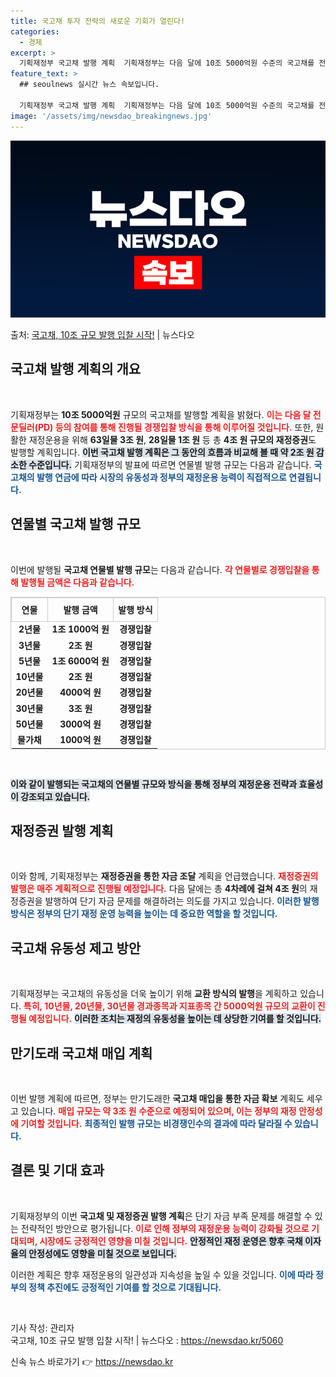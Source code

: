 ```yaml
---
title: 국고채 투자 전략의 새로운 기회가 열린다!
categories:
  - 경제
excerpt: >
  기획재정부 국고채 발행 계획  기획재정부는 다음 달에 10조 5000억원 수준의 국고채를 전문딜러(PD) 등…
feature_text: >
  ## seoulnews 실시간 뉴스 속보입니다.

  기획재정부 국고채 발행 계획  기획재정부는 다음 달에 10조 5000억원 수준의 국고채를 전문딜러(PD) 등…
image: '/assets/img/newsdao_breakingnews.jpg'
---
```


![뉴스다오 속보](/assets/img/newsdao_breakingnews.jpg)

<p>출처: <a href="https://newsdao.kr/5060" rel="dofollow">국고채, 10조 규모 발행 입찰 시작!</a> | 뉴스다오</p>

<h2 data-ke-size="size26">국고채 발행 계획의 개요</h2>

<p data-ke-size="size16">&nbsp;</p> 

기획재정부는 **10조 5000억원** 규모의 국고채를 발행할 계획을 밝혔다. <b><span style="color: #ee2323;">이는 다음 달 전문딜러(PD) 등의 참여를 통해 진행될 경쟁입찰 방식을 통해 이루어질 것입니다.</span></b> 또한, 원활한 재정운용을 위해 **63일물 3조 원**, **28일물 1조 원** 등 총 **4조 원 규모의 재정증권**도 발행할 계획입니다. <b><span style="background-color: #21538527;">이번 국고채 발행 계획은 그 동안의 흐름과 비교해 볼 때 약 2조 원 감소한 수준입니다.</span></b> 기획재정부의 발표에 따르면 연물별 발행 규모는 다음과 같습니다. <b><span style="color: #1a5490;">국고채의 발행 연금에 따라 시장의 유동성과 정부의 재정운용 능력이 직접적으로 연결됩니다.</span></b> 

<h2 data-ke-size="size26">연물별 국고채 발행 규모</h2>

<p data-ke-size="size16">&nbsp;</p> 

이번에 발행될 **국고채 연물별 발행 규모**는 다음과 같습니다. <b><span style="color: #ee2323;">각 연물별로 경쟁입찰을 통해 발행될 금액은 다음과 같습니다.</span></b> 

<table style="width: 100%; border: 1px solid #ccc; border-collapse: collapse;">
    <thead>
        <tr>
            <th style="border: 1px solid #ccc; text-align: center; height: 30px;">연물</th>
            <th style="border: 1px solid #ccc; text-align: center; height: 30px;">발행 금액</th>
            <th style="border: 1px solid #ccc; text-align: center; height: 30px;">발행 방식</th>
        </tr>
    </thead>
    <tbody>
        <tr>
            <td style="text-align: center; height: 17px;"><b>2년물</b></td>
            <td style="text-align: center; height: 17px;"><b>1조 1000억 원</b></td>
            <td style="text-align: center; height: 17px;"><b>경쟁입찰</b></td>
        </tr>
        <tr>
            <td style="text-align: center; height: 17px;"><b>3년물</b></td>
            <td style="text-align: center; height: 17px;"><b>2조 원</b></td>
            <td style="text-align: center; height: 17px;"><b>경쟁입찰</b></td>
        </tr>
        <tr>
            <td style="text-align: center; height: 17px;"><b>5년물</b></td>
            <td style="text-align: center; height: 17px;"><b>1조 6000억 원</b></td>
            <td style="text-align: center; height: 17px;"><b>경쟁입찰</b></td>
        </tr>
        <tr>
            <td style="text-align: center; height: 17px;"><b>10년물</b></td>
            <td style="text-align: center; height: 17px;"><b>2조 원</b></td>
            <td style="text-align: center; height: 17px;"><b>경쟁입찰</b></td>
        </tr>
        <tr>
            <td style="text-align: center; height: 17px;"><b>20년물</b></td>
            <td style="text-align: center; height: 17px;"><b>4000억 원</b></td>
            <td style="text-align: center; height: 17px;"><b>경쟁입찰</b></td>
        </tr>
        <tr>
            <td style="text-align: center; height: 17px;"><b>30년물</b></td>
            <td style="text-align: center; height: 17px;"><b>3조 원</b></td>
            <td style="text-align: center; height: 17px;"><b>경쟁입찰</b></td>
        </tr>
        <tr>
            <td style="text-align: center; height: 17px;"><b>50년물</b></td>
            <td style="text-align: center; height: 17px;"><b>3000억 원</b></td>
            <td style="text-align: center; height: 17px;"><b>경쟁입찰</b></td>
        </tr>
        <tr>
            <td style="text-align: center; height: 17px;"><b>물가채</b></td>
            <td style="text-align: center; height: 17px;"><b>1000억 원</b></td>
            <td style="text-align: center; height: 17px;"><b>경쟁입찰</b></td>
        </tr>
    </tbody>
</table>

<p data-ke-size="size16">&nbsp;</p>

<b><span style="background-color: #21538527;">이와 같이 발행되는 국고채의 연물별 규모와 방식을 통해 정부의 재정운용 전략과 효율성이 강조되고 있습니다.</span></b> 

<h2 data-ke-size="size26">재정증권 발행 계획</h2>

<p data-ke-size="size16">&nbsp;</p> 

이와 함께, 기획재정부는 **재정증권을 통한 자금 조달** 계획을 언급했습니다. <b><span style="color: #ee2323;">재정증권의 발행은 매주 계획적으로 진행될 예정입니다.</span></b> 다음 달에는 총 **4차례에 걸쳐 4조 원**의 재정증권을 발행하여 단기 자금 문제를 해결하려는 의도를 가지고 있습니다. <b><span style="color: #1a5490;">이러한 발행 방식은 정부의 단기 재정 운영 능력을 높이는 데 중요한 역할을 할 것입니다.</span></b> 

<h2 data-ke-size="size26">국고채 유동성 제고 방안</h2>

<p data-ke-size="size16">&nbsp;</p> 

기획재정부는 국고채의 유동성을 더욱 높이기 위해 **교환 방식의 발행**을 계획하고 있습니다. <b><span style="color: #ee2323;">특히, 10년물, 20년물, 30년물 경과종목과 지표종목 간 5000억원 규모의 교환이 진행될 예정입니다.</span></b> <b><span style="background-color: #21538527;">이러한 조치는 재정의 유동성을 높이는 데 상당한 기여를 할 것입니다.</span></b> 

<h2 data-ke-size="size26">만기도래 국고채 매입 계획</h2>

<p data-ke-size="size16">&nbsp;</p> 

이번 발행 계획에 따르면, 정부는 만기도래한 **국고채 매입을 통한 자금 확보** 계획도 세우고 있습니다. <b><span style="color: #ee2323;">매입 규모는 약 3조 원 수준으로 예정되어 있으며, 이는 정부의 재정 안정성에 기여할 것입니다.</span></b> <b><span style="color: #1a5490;">최종적인 발행 규모는 비경쟁인수의 결과에 따라 달라질 수 있습니다.</span></b> 

<h2 data-ke-size="size26">결론 및 기대 효과</h2>

<p data-ke-size="size16">&nbsp;</p> 

기획재정부의 이번 **국고채 및 재정증권 발행 계획**은 단기 자금 부족 문제를 해결할 수 있는 전략적인 방안으로 평가됩니다. <b><span style="color: #ee2323;">이로 인해 정부의 재정운용 능력이 강화될 것으로 기대되며, 시장에도 긍정적인 영향을 미칠 것입니다.</span></b> <b><span style="background-color: #21538527;">안정적인 재정 운영은 향후 국채 이자율의 안정성에도 영향을 미칠 것으로 보입니다.</span></b> 

이러한 계획은 향후 재정운용의 일관성과 지속성을 높일 수 있을 것입니다. <b><span style="color: #1a5490;">이에 따라 정부의 정책 추진에도 긍정적인 기여를 할 것으로 기대됩니다.</span></b> 

<p data-ke-size="size16">&nbsp;</p> 

기사 작성: 관리자  
국고채, 10조 규모 발행 입찰 시작! | 뉴스다오  : <a href="https://newsdao.kr/5060">https://newsdao.kr/5060</a> 

신속 뉴스 바로가기 👉 <a href="https://newsdao.kr" rel="dofollow">https://newsdao.kr</a>


